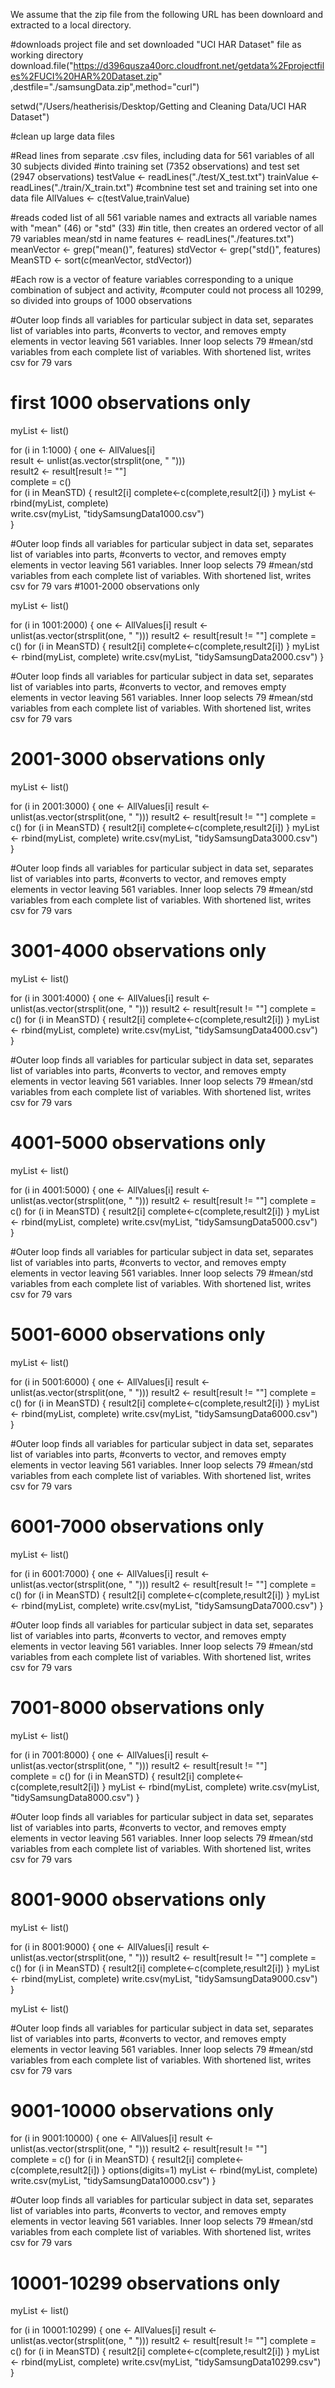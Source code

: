 We assume that the zip file from the following URL has been downloard and extracted to a local directory. 

#downloads project file and set downloaded "UCI HAR Dataset" file as working directory
download.file("https://d396qusza40orc.cloudfront.net/getdata%2Fprojectfiles%2FUCI%20HAR%20Dataset.zip"
              ,destfile="./samsungData.zip",method="curl")

setwd("/Users/heatherisis/Desktop/Getting and Cleaning Data/UCI HAR Dataset")


#clean up large data files

#Read lines from separate .csv files, including data for 561 variables of all 30 subjects divided
#into training set (7352 observations) and test set (2947 observations)
testValue <- readLines("./test/X_test.txt")
trainValue <- readLines("./train/X_train.txt")
#combnine test set and training set into one data file
AllValues <- c(testValue,trainValue)

#reads coded list of all 561 variable names and extracts all variable names with "mean" (46) or "std" (33)
#in title, then creates an ordered vector of all 79 variables mean/std in name
features <- readLines("./features.txt")
meanVector <- grep("mean()", features)
stdVector <- grep("std()", features)
MeanSTD <- sort(c(meanVector, stdVector))


#Each row is a vector of feature variables corresponding to a unique combination of subject and activity, 
#computer could not process all 10299, so divided into groups of 1000 observations

#Outer loop finds all variables for particular subject in data set, separates list of variables into parts, 
#converts to vector, and removes empty elements in vector leaving 561 variables. Inner loop selects 79 
#mean/std variables from each complete list of variables. With shortened list, writes csv for 79 vars
# first 1000 observations only
myList <- list()

for (i in 1:1000)
{
  one <- AllValues[i]                  
  result <- unlist(as.vector(strsplit(one, " ")))    
  result2 <- result[result != ""]    
  complete = c()        
  for (i in MeanSTD)
  {
    result2[i]
    complete<-c(complete,result2[i])
  }
  myList <- rbind(myList, complete)    
  write.csv(myList, "tidySamsungData1000.csv")  
}

#Outer loop finds all variables for particular subject in data set, separates list of variables into parts,
#converts to vector, and removes empty elements in vector leaving 561 variables. Inner loop selects 79 
#mean/std variables from each complete list of variables. With shortened list, writes csv for 79 vars
#1001-2000 observations only

myList <- list()

for (i in 1001:2000)
{
  one <- AllValues[i]
  result <- unlist(as.vector(strsplit(one, " ")))
  result2 <- result[result != ""]
  complete = c()
  for (i in MeanSTD)
  {
    result2[i]
    complete<-c(complete,result2[i])
  }
  myList <- rbind(myList, complete)
  write.csv(myList, "tidySamsungData2000.csv")
}

#Outer loop finds all variables for particular subject in data set, separates list of variables into parts,
#converts to vector, and removes empty elements in vector leaving 561 variables. Inner loop selects 79 
#mean/std variables from each complete list of variables. With shortened list, writes csv for 79 vars
# 2001-3000 observations only
myList <- list()

for (i in 2001:3000)
{
  one <- AllValues[i]
  result <- unlist(as.vector(strsplit(one, " ")))
  result2 <- result[result != ""]
  complete = c()
  for (i in MeanSTD)
  {
    result2[i]
    complete<-c(complete,result2[i])
  }
  myList <- rbind(myList, complete)
  write.csv(myList, "tidySamsungData3000.csv")  
}

#Outer loop finds all variables for particular subject in data set, separates list of variables into parts,
#converts to vector, and removes empty elements in vector leaving 561 variables. Inner loop selects 79 
#mean/std variables from each complete list of variables. With shortened list, writes csv for 79 vars
# 3001-4000 observations only
myList <- list()

for (i in 3001:4000)
{
  one <- AllValues[i]
  result <- unlist(as.vector(strsplit(one, " ")))
  result2 <- result[result != ""]
  complete = c()
  for (i in MeanSTD)
  {
    result2[i]
    complete<-c(complete,result2[i])
  }
  myList <- rbind(myList, complete)
  write.csv(myList, "tidySamsungData4000.csv")  
}

#Outer loop finds all variables for particular subject in data set, separates list of variables into parts,
#converts to vector, and removes empty elements in vector leaving 561 variables. Inner loop selects 79 
#mean/std variables from each complete list of variables. With shortened list, writes csv for 79 vars
# 4001-5000 observations only
myList <- list()

for (i in 4001:5000)
{
  one <- AllValues[i]
  result <- unlist(as.vector(strsplit(one, " ")))
  result2 <- result[result != ""]
  complete = c()
  for (i in MeanSTD)
  {
    result2[i]
    complete<-c(complete,result2[i])
  }
  myList <- rbind(myList, complete)
  write.csv(myList, "tidySamsungData5000.csv")  
}

#Outer loop finds all variables for particular subject in data set, separates list of variables into parts,
#converts to vector, and removes empty elements in vector leaving 561 variables. Inner loop selects 79 
#mean/std variables from each complete list of variables. With shortened list, writes csv for 79 vars
# 5001-6000 observations only
myList <- list()

for (i in 5001:6000)
{
  one <- AllValues[i]
  result <- unlist(as.vector(strsplit(one, " ")))
  result2 <- result[result != ""]
  complete = c()
  for (i in MeanSTD)
  {
    result2[i]
    complete<-c(complete,result2[i])
  }
  myList <- rbind(myList, complete)
  write.csv(myList, "tidySamsungData6000.csv")  
}

#Outer loop finds all variables for particular subject in data set, separates list of variables into parts,
#converts to vector, and removes empty elements in vector leaving 561 variables. Inner loop selects 79 
#mean/std variables from each complete list of variables. With shortened list, writes csv for 79 vars
# 6001-7000 observations only
myList <- list()

for (i in 6001:7000)
{
  one <- AllValues[i]
  result <- unlist(as.vector(strsplit(one, " ")))
  result2 <- result[result != ""]
  complete = c()
  for (i in MeanSTD)
  {
    result2[i]
    complete<-c(complete,result2[i])
  }
  myList <- rbind(myList, complete)
  write.csv(myList, "tidySamsungData7000.csv")
}

#Outer loop finds all variables for particular subject in data set, separates list of variables into parts,
#converts to vector, and removes empty elements in vector leaving 561 variables. Inner loop selects 79 
#mean/std variables from each complete list of variables. With shortened list, writes csv for 79 vars
# 7001-8000 observations only
myList <- list()

for (i in 7001:8000)
{
  one <- AllValues[i]
  result <- unlist(as.vector(strsplit(one, " ")))
  result2 <- result[result != ""]  
  complete = c()
  for (i in MeanSTD)
  {
    result2[i]
    complete<-c(complete,result2[i])
  }
  myList <- rbind(myList, complete)
  write.csv(myList, "tidySamsungData8000.csv")
}

#Outer loop finds all variables for particular subject in data set, separates list of variables into parts,
#converts to vector, and removes empty elements in vector leaving 561 variables. Inner loop selects 79 
#mean/std variables from each complete list of variables. With shortened list, writes csv for 79 vars
# 8001-9000 observations only
myList <- list()

for (i in 8001:9000)
{
  one <- AllValues[i]
  result <- unlist(as.vector(strsplit(one, " ")))
  result2 <- result[result != ""]
  complete = c()
  for (i in MeanSTD)
  {
    result2[i]
    complete<-c(complete,result2[i])
  }
  myList <- rbind(myList, complete)
  write.csv(myList, "tidySamsungData9000.csv")  
}

myList <- list()

#Outer loop finds all variables for particular subject in data set, separates list of variables into parts,
#converts to vector, and removes empty elements in vector leaving 561 variables. Inner loop selects 79 
#mean/std variables from each complete list of variables. With shortened list, writes csv for 79 vars
# 9001-10000 observations only
for (i in 9001:10000)
{
  one <- AllValues[i]
  result <- unlist(as.vector(strsplit(one, " ")))
  result2 <- result[result != ""]  
  complete = c()
  for (i in MeanSTD)
  {
    result2[i]
    complete<-c(complete,result2[i])
  }
  options(digits=1)
  myList <- rbind(myList, complete)
  write.csv(myList, "tidySamsungData10000.csv")
}

#Outer loop finds all variables for particular subject in data set, separates list of variables into parts,
#converts to vector, and removes empty elements in vector leaving 561 variables. Inner loop selects 79 
#mean/std variables from each complete list of variables. With shortened list, writes csv for 79 vars
# 10001-10299 observations only
myList <- list()

for (i in 10001:10299)
{
  one <- AllValues[i]
  result <- unlist(as.vector(strsplit(one, " ")))
  result2 <- result[result != ""]
  complete = c()
  for (i in MeanSTD)
  {
    result2[i]
    complete<-c(complete,result2[i])
  }
  myList <- rbind(myList, complete)
  write.csv(myList, "tidySamsungData10299.csv")  
}
